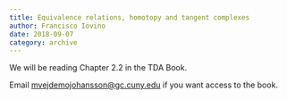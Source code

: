 ```yaml
---
title: Equivalence relations, homotopy and tangent complexes
author: Francisco Iovino
date: 2018-09-07
category: archive
---
```


We will be reading Chapter 2.2 in the TDA Book.

Email mvejdemojohansson@gc.cuny.edu if you want access to the book.
